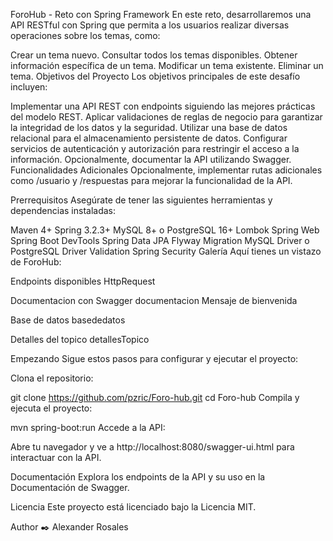 ForoHub - Reto con Spring Framework
En este reto, desarrollaremos una API RESTful con Spring que permita a los usuarios realizar diversas operaciones sobre los temas, como:

Crear un tema nuevo.
Consultar todos los temas disponibles.
Obtener información específica de un tema.
Modificar un tema existente.
Eliminar un tema.
Objetivos del Proyecto
Los objetivos principales de este desafío incluyen:

Implementar una API REST con endpoints siguiendo las mejores prácticas del modelo REST.
Aplicar validaciones de reglas de negocio para garantizar la integridad de los datos y la seguridad.
Utilizar una base de datos relacional para el almacenamiento persistente de datos.
Configurar servicios de autenticación y autorización para restringir el acceso a la información.
Opcionalmente, documentar la API utilizando Swagger.
Funcionalidades Adicionales
Opcionalmente, implementar rutas adicionales como /usuario y /respuestas para mejorar la funcionalidad de la API.

Prerrequisitos
Asegúrate de tener las siguientes herramientas y dependencias instaladas:

Maven 4+
Spring 3.2.3+
MySQL 8+ o PostgreSQL 16+
Lombok
Spring Web
Spring Boot DevTools
Spring Data JPA
Flyway Migration
MySQL Driver o PostgreSQL Driver
Validation
Spring Security
Galería
Aquí tienes un vistazo de ForoHub:

Endpoints disponibles
HttpRequest

Documentacion con Swagger
documentacion Mensaje de bienvenida

Base de datos
basededatos

Detalles del topico
detallesTopico

Empezando
Sigue estos pasos para configurar y ejecutar el proyecto:

Clona el repositorio:

git clone https://github.com/pzric/Foro-hub.git
cd Foro-hub
Compila y ejecuta el proyecto:

mvn spring-boot:run
Accede a la API:

Abre tu navegador y ve a http://localhost:8080/swagger-ui.html para interactuar con la API.

Documentación
Explora los endpoints de la API y su uso en la Documentación de Swagger.

Licencia
Este proyecto está licenciado bajo la Licencia MIT.

Author ✒️
Alexander Rosales

